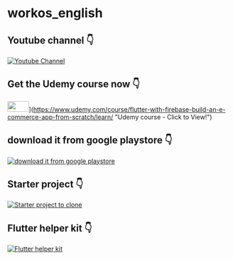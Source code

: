 # workos_english


## Youtube channel 👇
[![Youtube Channel](https://upload.wikimedia.org/wikipedia/commons/thumb/b/b8/YouTube_Logo_2017.svg/2560px-YouTube_Logo_2017.svg.png)](https://www.youtube.com/channel/UCTGDYkqUtgCelc6G09LUm6w "Youtube Channel - Click to View!")

## Get the Udemy course now 👇
 
<a><img src="https://img-c.udemycdn.com/course/240x135/4152492_2af7.jpg" height="24" width="48">](https://www.udemy.com/course/flutter-with-firebase-build-an-e-commerce-app-from-scratch/learn/ "Udemy course - Click to View!")</a> 


## download it from google playstore 👇

[![download it from google playstore](https://user-images.githubusercontent.com/38382273/128257053-fd4d2f97-eff3-42f3-a410-7bf554be0eb9.png)](https://play.google.com/store/apps/details?id=com.hadik3.workos&hl=en&gl=US "download it from google playstore - Click to View!")

## Starter project 👇

[![Starter project to clone](https://1000logos.net/wp-content/uploads/2021/05/GitHub-logo.png)](https://github.com/hadikachmar3/Flutter_workos_starter_project "Starter project to clone - Click to View!")

## Flutter helper kit 👇

[![Flutter helper kit](https://user-images.githubusercontent.com/38382273/124526411-624aae00-de0b-11eb-9637-ae1183c83b49.jpg)](https://play.google.com/store/apps/details?id=com.hadik.flutterer&hl=en&gl=US "Flutter helper kit - Click to View!")




















